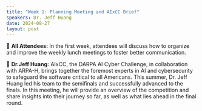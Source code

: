 ```yaml
---
title: "Week 1: Planning Meeting and AIxCC Brief"
speakers: Dr. Jeff Huang
date: 2024-08-27
layout: post
---
```


💬 **All Attendees:** In the first week, attendees will discuss how to organize and improve the weekly lunch meetings to foster better communication.

💬 **Dr.Jeff Huang:** AIxCC, the DARPA AI Cyber Challenge, in collaboration with ARPA-H, brings together the foremost experts in AI and cybersecurity to safeguard the software critical to all Americans. This summer, Dr. Jeff Huang led his team to the semifinals and successfully advanced to the finals. In this meeting, he will provide an overview of the competition and share insights into their journey so far, as well as what lies ahead in the final round.
